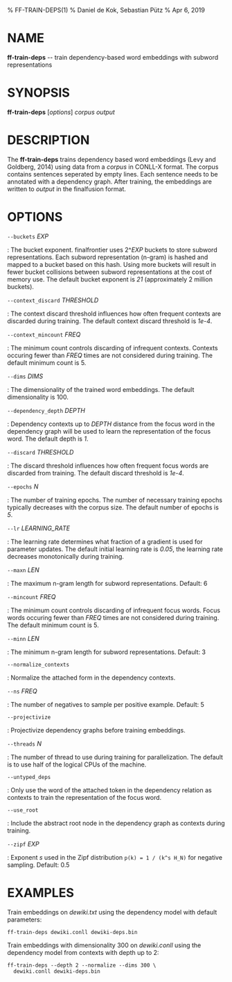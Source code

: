 % FF-TRAIN-DEPS(1) % Daniel de Kok, Sebastian Pütz % Apr 6, 2019

NAME
====

**ff-train-deps** -- train dependency-based word embeddings with subword
representations

SYNOPSIS
========

**ff-train-deps** [*options*] *corpus* *output*

DESCRIPTION
===========

The **ff-train-deps** trains dependency based word embeddings (Levy and Goldberg,
2014) using data from a *corpus* in CONLL-X format. The corpus contains
sentences seperated by empty lines. Each sentence needs to be annotated with a
dependency graph. After training, the embeddings are written to *output* in the
finalfusion format.

OPTIONS
=======

`--buckets` *EXP*

:   The bucket exponent. finalfrontier uses 2^*EXP* buckets to store subword
representations. Each subword representation (n-gram) is hashed and mapped to a
bucket based on this hash. Using more buckets will result in fewer bucket
collisions between subword representations at the cost of memory use. The
default bucket exponent is *21* (approximately 2 million buckets).

`--context_discard` *THRESHOLD*

:   The context discard threshold influences how often frequent contexts are
discarded during training. The default context discard threshold is *1e-4*.
    
`--context_mincount` *FREQ*

:   The minimum count controls discarding of infrequent contexts. Contexts
occuring fewer than *FREQ* times are not considered during training.  The
default minimum count is 5.
    
`--dims` *DIMS*

:   The dimensionality of the trained word embeddings. The default
dimensionality is 100.

`--dependency_depth` *DEPTH*

:   Dependency contexts up to *DEPTH* distance from the focus word in the
dependency graph will be used to learn the representation of the focus word. The
default depth is *1*.

`--discard` *THRESHOLD*

:   The discard threshold influences how often frequent focus words are
discarded from training. The default discard threshold is *1e-4*.

`--epochs` *N*

:   The number of training epochs. The number of necessary training epochs
typically decreases with the corpus size. The default number of epochs is *5*.

`--lr` *LEARNING_RATE*

:   The learning rate determines what fraction of a gradient is used for
parameter updates. The default initial learning rate is *0.05*, the learning
rate decreases monotonically during training.

`--maxn` *LEN*

:   The maximum n-gram length for subword representations. Default: 6

`--mincount` *FREQ*

:   The minimum count controls discarding of infrequent focus words. Focus words
occuring fewer than *FREQ* times are not considered during training. The default
minimum count is 5.

`--minn` *LEN*

:   The minimum n-gram length for subword representations. Default: 3

`--normalize_contexts`

:   Normalize the attached form in the dependency contexts.

`--ns` *FREQ*

:   The number of negatives to sample per positive example. Default: 5

`--projectivize`

:   Projectivize dependency graphs before training embeddings.

`--threads` *N*

:   The number of thread to use during training for parallelization. The default
is to use half of the logical CPUs of the machine.
    
`--untyped_deps`

:   Only use the word of the attached token in the dependency relation as
contexts to train the representation of the focus word.
    
`--use_root`

:   Include the abstract root node in the dependency graph as contexts during
training.

`--zipf` *EXP*

:   Exponent *s* used in the Zipf distribution `p(k) = 1 / (k^s H_N)` for
negative sampling. Default: 0.5

EXAMPLES 
========

Train embeddings on *dewiki.txt* using the dependency model with default
parameters:

    ff-train-deps dewiki.conll dewiki-deps.bin

Train embeddings with dimensionality 300 on *dewiki.conll* using the dependency
model from contexts with depth up to 2:

    ff-train-deps --depth 2 --normalize --dims 300 \
      dewiki.conll dewiki-deps.bin

